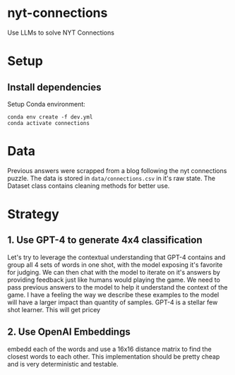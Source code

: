 # nyt-connections

Use LLMs to solve NYT Connections

# Setup

## Install dependencies

Setup Conda environment:

```
conda env create -f dev.yml
conda activate connections
```

# Data

Previous answers were scrapped from a blog following the nyt connections puzzle. The data is stored in `data/connections.csv` in it's raw state. The Dataset class contains cleaning methods for better use.

# Strategy

## 1. Use GPT-4 to generate 4x4 classification

Let's try to leverage the contextual understanding that GPT-4 contains and group all 4 sets of words in one shot, with the model exposing it's favorite for judging. We can then chat with the model to iterate
on it's answers by providing feedback just like humans would playing the game. We need to pass previous answers to the model to help it understand the context of the game. I have a feeling the way we describe
these examples to the model will have a larger impact than quantity of samples. GPT-4 is a stellar few shot learner. This will get pricey

## 2. Use OpenAI Embeddings

embedd each of the words and use a 16x16 distance matrix to find the closest words to each other. This implementation should be pretty cheap and is very deterministic and testable.
